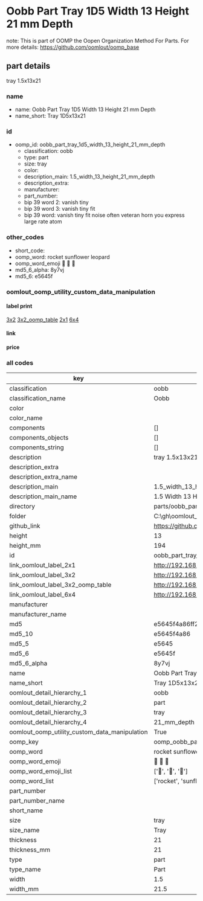 # Oobb Part Tray 1D5 Width 13 Height 21 mm Depth  

note: This is part of OOMP the Oopen Organization Method For Parts. For more details: https://github.com/oomlout/oomp_base

##  part details
  



tray 1.5x13x21



### name
* name: Oobb Part Tray 1D5 Width 13 Height 21 mm Depth
* name_short: Tray 1D5x13x21 
### id
* oomp_id: oobb_part_tray_1d5_width_13_height_21_mm_depth
  * classification: oobb
  * type: part
  * size: tray
  * color: 
  * description_main: 1.5_width_13_height_21_mm_depth
  * description_extra: 
  * manufacturer: 
  * part_number: 
  * bip 39 word 2: vanish tiny
  * bip 39 word 3: vanish tiny fit
  * bip 39 word: vanish tiny fit noise often veteran horn you express large rate atom

### other_codes
* short_code: 
* oomp_word: rocket sunflower leopard
* oomp_word_emoji :rocket: :sunflower: :leopard:
* md5_6_alpha: 8y7vj
* md5_6: e5645f






### oomlout_oomp_utility_custom_data_manipulation
#### label print
[3x2](http://192.168.1.245:1112/?label=oomp%208y7vj)
[3x2_oomp_table](http://192.168.1.108:1112/?label=oomp%208y7vj)
[2x1](http://192.168.1.242:1112/?label=oomp%208y7vj)
[6x4](http://192.168.1.55:1112/?label=oomp%208y7vj)    

#### link

                              

#### price







### all codes 
| key | value |  
| --- | --- |  
| classification | oobb |  
| classification_name | Oobb |  
| color |  |  
| color_name |  |  
| components | [] |  
| components_objects | [] |  
| components_string | [] |  
| description | tray 1.5x13x21 |  
| description_extra |  |  
| description_extra_name |  |  
| description_main | 1.5_width_13_height_21_mm_depth |  
| description_main_name | 1.5 Width 13 Height 21 mm Depth |  
| directory | parts/oobb_part_tray_1d5_width_13_height_21_mm_depth |  
| folder | C:\gh\oomlout_oobb_version_4_generated_parts\parts\oobb_part_tray_1d5_width_13_height_21_mm_depth |  
| github_link | https://github.com/oomlout/oomlout_oomp_part_src/tree/main/parts/oobb_part_tray_1d5_width_13_height_21_mm_depth |  
| height | 13 |  
| height_mm | 194 |  
| id | oobb_part_tray_1d5_width_13_height_21_mm_depth |  
| link_oomlout_label_2x1 | http://192.168.1.242:1112/?label=oomp%208y7vj |  
| link_oomlout_label_3x2 | http://192.168.1.245:1112/?label=oomp%208y7vj |  
| link_oomlout_label_3x2_oomp_table | http://192.168.1.108:1112/?label=oomp%208y7vj |  
| link_oomlout_label_6x4 | http://192.168.1.55:1112/?label=oomp%208y7vj |  
| manufacturer |  |  
| manufacturer_name |  |  
| md5 | e5645f4a86ff2db3ccccd95cafb89f8a |  
| md5_10 | e5645f4a86 |  
| md5_5 | e5645 |  
| md5_6 | e5645f |  
| md5_6_alpha | 8y7vj |  
| name | Oobb Part Tray 1D5 Width 13 Height 21 mm Depth |  
| name_short | Tray 1D5x13x21  |  
| oomlout_detail_hierarchy_1 | oobb |  
| oomlout_detail_hierarchy_2 | part |  
| oomlout_detail_hierarchy_3 | tray |  
| oomlout_detail_hierarchy_4 | 21_mm_depth |  
| oomlout_oomp_utility_custom_data_manipulation | True |  
| oomp_key | oomp_oobb_part_tray_1d5_width_13_height_21_mm_depth |  
| oomp_word | rocket sunflower leopard |  
| oomp_word_emoji | :rocket: :sunflower: :leopard: |  
| oomp_word_emoji_list | [':rocket:', ':sunflower:', ':leopard:'] |  
| oomp_word_list | ['rocket', 'sunflower', 'leopard'] |  
| part_number |  |  
| part_number_name |  |  
| short_name |  |  
| size | tray |  
| size_name | Tray |  
| thickness | 21 |  
| thickness_mm | 21 |  
| type | part |  
| type_name | Part |  
| width | 1.5 |  
| width_mm | 21.5 |  
